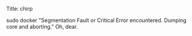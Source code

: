 Title: chirp

sudo docker "Segmentation Fault or Critical Error encountered. Dumping core and aborting." Oh, dear.
